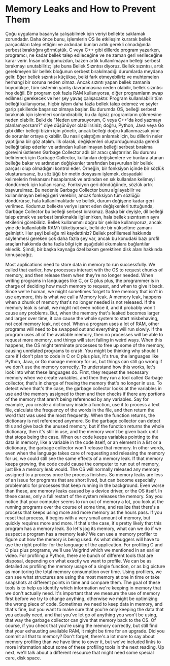 # Memory Leaks and How to Prevent Them

Çoğu uygulama başarıyla çalışabilmek için veriyi bellekte saklamak zorundadır. Daha önce bunu, işlemlerin OS ile etkileşim kurarak bellek parçacıkları talep ettiğini ve ardından bunları artık gerekli olmadığında serbest bıraktığını görmüştük. C veya C++ gibi dillerde program yazarken, programcı, ne kadar bellek talep edileceğine ve ne zaman geri verileceğine karar verir. İnsan olduğumuzdan, bazen artık kullanılmayan belleği serbest bırakmayı unutabiliriz; işte buna Bellek Sızıntısı diyoruz. Bellek sızıntısı, artık gerekmeyen bir bellek bloğunun serbest bırakılmadığı durumlarda meydana gelir. Eğer bellek sızıntısı küçükse, belki fark etmeyebiliriz ve muhtemelen herhangi bir soruna neden olmaz. Ancak sızıntı yapan bellek zamanla büyüdükçe, tüm sistemin yanlış davranmasına neden olabilir, bellek sızıntısı hoş değil. Bir program çok fazla RAM kullanıyorsa, diğer programların swap edilmesi gerekecek ve her şey yavaş çalışacaktır. Program kullanılabilir tüm belleği kullanıyorsa, hiçbir işlem daha fazla bellek talep edemez ve şeyler garip şekillerde başarısız olmaya başlar. Bu durumda OS, belleği serbest bırakmak için işlemleri sonlandırabilir, bu da ilgisiz programların çökmesine neden olabilir. Belki de "Neden umursuyorum, C veya C++'da kod yazmayı planlamıyorsam?" diye düşünüyor olabilirsiniz; doğru, Python, Java veya Go gibi diller belleği bizim için yönetir, ancak belleği doğru kullanmazsak yine de sorunlar ortaya çıkabilir. Bu nasıl çalıştığını anlamak için, bu dillerin neler yaptığına bir göz atalım. İlk olarak, değişkenleri oluşturduğumuzda gerekli belleği talep ederler ve ardından kullanılmayan belleği serbest bırakma görevini üstlenen Garbage Collector adlı bir aracı çalıştırırlar. Bu durumu belirlemek için Garbage Collector, kullanılan değişkenlere ve bunlara atanan belleğe bakar ve ardından değişkenler tarafından başvurulan bir bellek parçası olup olmadığını kontrol eder. Örneğin, bir fonksiyon içinde bir sözlük oluşturursanız, bu sözlüğü bir metin dosyasını işlemek, dosyadaki kelimelerin frekansını hesaplamak ve ardından en sık kullanılan kelimeyi döndürmek için kullanırsanız. Fonksiyon geri döndüğünde, sözlük artık başvurulmaz. Bu nedenle Garbage Collector bunu algılayabilir ve kullanılmayan belleği geri verebilir, ancak fonksiyon tüm sözlüğü döndürürse, hala kullanılmaktadır ve bellek, durum değişene kadar geri verilmez. Kodumuz bellekte veriye işaret eden değişkenleri tuttuğunda, Garbage Collector bu belleği serbest bırakmaz. Başka bir deyişle, dil belleği talep etmek ve serbest bırakmakla ilgilenirken, hala bellek sızıntısının aynı etkilerini görebiliriz. Bellek kullanımını doğru bir şekilde kullanıyoruz, ancak yine de kullanılabilir RAM'ı tüketiyorsak, belki de bir yükseltme zamanı gelmiştir. Her şeyi belleğe mi kaydettiniz? Bellek profillemesi hakkında söylenmesi gereken çok daha fazla şey var, ancak bu konudaki bazı profil araçları hakkında daha fazla bilgi için aşağıdaki okumalara bağlantılar ekledik. Şimdi, bir başka kaynağa özel bakım gerektiren disk alanı hakkında konuşacağız.

Most applications need to store data in memory to run successfully. We called that earlier, how processes interact with the OS to request chunks of memory, and then release them when they're no longer needed. When writing programs in languages like C, or C plus plus, the programmer is in charge of deciding how much memory to request, and when to give it back. Since we're human, we might sometimes forget to free memory that isn't in use anymore, this is what we call a Memory leak. A memory leak, happens when a chunk of memory that's no longer needed is not released. If the memory leak is small, we might not even notice it, and it probably won't cause any problems. But, when the memory that's leaked becomes larger and larger over time, it can cause the whole system to start misbehaving, not cool memory leak, not cool. When a program uses a lot of RAM, other programs will need to be swapped out and everything will run slowly. If the program uses all of the available memory, then no processes will be able to request more memory, and things will start failing in weird ways. When this happens, the OS might terminate processes to free up some of the memory, causing unrelated programs to crash. You might be thinking why should I care if I don't plan to code in C or C plus plus, it's true, the languages like Python, Java, or Go manage memory for us, but things can still go wrong if we don't use the memory correctly. To understand how this works, let's look into what these languages do. First, they request the necessary memory when we create variables, and then they run a tool called Garbage collector, that's in charge of freeing the memory that's no longer in use. To detect when that's the case, the garbage collector looks at the variables in use and the memory assigned to them and then checks if there any portions of the memory that aren't being referenced by any variables. Say for example, you create a dictionary inside a function, use it to process a text file, calculate the frequency of the words in the file, and then return the word that was used the most frequently. When the function returns, the dictionary is not referenced anymore. So the garbage collector can detect this and give back the unused memory, but if the function returns the whole dictionary, then it's still in use, and the memory won't be given back until that stops being the case. When our code keeps variables pointing to the data in memory, like a variable in the code itself, or an element in a list or a dictionary, the garbage collector won't release that memory. In other words, even when the language takes care of requesting and releasing the memory for us, we could still see the same effects of a memory leak. If that memory keeps growing, the code could cause the computer to run out of memory, just like a memory leak would. The OS will normally released any memory assigned to a process once the process finishes. So memory leaks are less of an issue for programs that are short lived, but can become especially problematic for processes that keep running in the background. Even worse than these, are memory leaks caused by a device driver, or the OS itself. In these cases, only a full restart of the system releases the memory. Say you notice that your computer seems to run out of memory a lot, you look at the running programs over the course of some time, and realize that there's a process that keeps using more and more memory as the hours pass. If you reset that process, it begins with a very small amount of memory, but quickly requires more and more. If that's the case, it's pretty likely that this program has a memory leak. So let's jog its memory, what can we do if we suspect a program has a memory leak? We can use a memory profiler to figure out how the memory is being used. As what debuggers will have to use the right profiler for the language of the application. For profiling C and C plus plus programs, we'll use Valgrind which we mentioned in an earlier video. For profiling a Python, there are bunch of different tools that are disposal, depending on what exactly we want to profile. We can be as detailed as profiling the memory usage of a single function, or as big picture as monitoring the total memory consumption over time. Using profilers, we can see what structures are using the most memory at one in time or take snapshots at different points in time and compare them. The goal of these tools is to help us identify which information we're keeping in memory that we don't actually need. It's important that we measure the use of memory first before we try to change anything, otherwise we might be optimizing the wrong piece of code. Sometimes we need to keep data in memory, and that's fine, but you want to make sure that you're only keeping the data that you actually need, and that you've let go of anything you won't be using, that way the garbage collector can give that memory back to the OS. Of course, if you check that you're using the memory correctly, but still find that your exhausting available RAM, it might be time for an upgrade. Did you commit all that to memory? Don't forget, there's a lot more to say about memory profiling than we have time to cover it, but we've included links to more information about some of these profiling tools in the next reading. Up next, we'll talk about a different resource that might need some special care, disk space.
